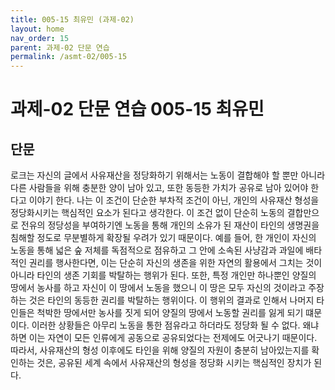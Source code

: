 ```yaml
---
title: 005-15 최유민 (과제-02)
layout: home
nav_order: 15
parent: 과제-02 단문 연습
permalink: /asmt-02/005-15 
---
```


# 과제-02 단문 연습 005-15 최유민 

## 단문

로크는 자신의 글에서 사유재산을 정당화하기 위해서는 노동이 결합해야 할 뿐만 아니라 다른 사람들을 위해 충분한 양이 남아 있고, 또한 동등한 가치가 공유로 남아 있어야 한다고 이야기 한다. 나는 이 조건이 단순한 부차적 조건이 아닌, 개인의 사유재산 형성을 정당화시키는 핵심적인 요소가 된다고 생각한다. 이 조건 없이 단순히 노동의 결합만으로 전유의 정당성을 부여하기엔 노동을 통해 개인의 소유가 된 재산이 타인의 생명권을 침해할 정도로 무분별하게 확장될 우려가 있기 때문이다. 예를 들어, 한 개인이 자신의 노동을 통해 넓은 숲 저체를 독점적으로 점유하고 그 안에 소속된 사냥감과 과일에 배타적인 권리를 행사한다면, 이는 단순히 자신의 생존을 위한 자연의 활용에서 그치는 것이 아니라 타인의 생존 기회를 박탈하는 행위가 된다. 또한, 특정 개인만 하나뿐인 양질의 땅에서 농사를 하고 자신이 이 땅에서 노동을 했으니 이 땅은 모두 자신의 것이라고 주장하는 것은 타인의 동등한 권리를 박탈하는 행위이다. 이 행위의 결과로 인해서 나머지 타인들은 척박한 땅에서만 농사를 짓게 되어 양질의 땅에서 노동할 권리를 잃게 되기 떄문이다. 이러한 상황들은 아무리 노동을 통한 점유라고 하더라도 정당화 될 수 없다. 왜냐하면 이는 자연이 모든 인류에게 공동으로 공유되었다는 전제에도 어긋나기 때문이다. 따라서, 사유재산의 형성 이후에도 타인을 위해 양질의 자원이 충분히 남아있는지를 확인하는 것은, 공유된 세계 속에서 사유재산의 형성을 정당화 시키는 핵심적인 장치가 된다. 